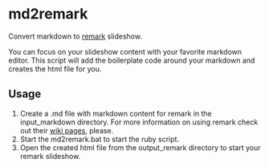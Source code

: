 md2remark
=========

Convert markdown to [remark](http://remarkjs.com) slideshow.

You can focus on your slideshow content with your favorite markdown editor. This script will add the boilerplate code around your markdown and creates the html file for you.

Usage
-----
1. Create a .md file with markdown content for remark in the input_markdown directory. For more information on using remark check out their [wiki pages](https://github.com/gnab/remark/wiki), please.
2. Start the md2remark.bat to start the ruby script.
3. Open the created html file from the output_remark directory to start your remark slideshow.

